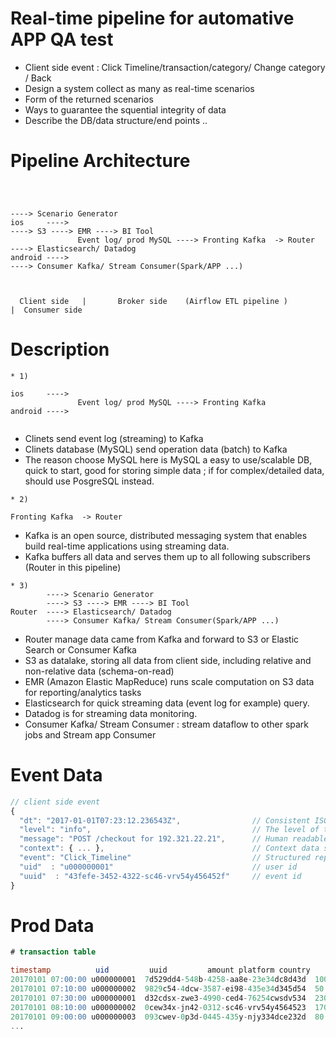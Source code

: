 # Real-time pipeline for automative APP QA test 

- Client side event : Click Timeline/transaction/category/ Change category / Back
- Design a system collect as many as real-time scenarios 
- Form of the returned scenarios
- Ways to guarantee the squential integrity of data 
- Describe the DB/data structure/end points ..

# Pipeline Architecture 

```


                                                                        ----> Scenario Generator 
ios 	---->                                                           ----> S3 ----> EMR ----> BI Tool 
               Event log/ prod MySQL ----> Fronting Kafka  -> Router	----> Elasticsearch/ Datadog 	 
android ---->                                                           ----> Consumer Kafka/ Stream Consumer(Spark/APP ...)



  Client side   |       Broker side    (Airflow ETL pipeline )          |  Consumer side 

```

# Description 

```
* 1) 
          
ios 	---->                                                         
               Event log/ prod MySQL ----> Fronting Kafka	 
android ----> 


```
* Clinets send event log (streaming) to Kafka 
* Clinets database (MySQL) send operation data (batch) to Kafka
* The reason choose MySQL here is MySQL a easy to use/scalable DB, quick to start, good for storing simple data ; if for complex/detailed data, should use PosgreSQL instead.


```
* 2) 
          
Fronting Kafka  -> Router

```
* Kafka is an open source, distributed messaging system that enables build real-time applications using streaming data. 
* Kafka buffers all data and serves them up to all following subscribers (Router in this pipeline)



```
* 3)    
        ----> Scenario Generator 
        ----> S3 ----> EMR ----> BI Tool
Router	----> Elasticsearch/ Datadog 	 
        ----> Consumer Kafka/ Stream Consumer(Spark/APP ...)

```

* Router manage data came from Kafka and forward to S3 or Elastic Search or Consumer Kafka
* S3 as datalake, storing all data from client side, including relative and non-relative data (schema-on-read)
* EMR (Amazon Elastic MapReduce) runs scale computation on S3 data for reporting/analytics tasks
* Elasticsearch for quick streaming data (event log for example) query. 
* Datadog is for streaming data monitoring.
* Consumer Kafka/ Stream Consumer : stream dataflow to other spark jobs and Stream app Consumer  





# Event Data  

```javascript
// client side event
{
  "dt": "2017-01-01T07:23:12.236543Z",                // Consistent ISO8601 dates with nanosecond precision
  "level": "info",                                    // The level of the log
  "message": "POST /checkout for 192.321.22.21",      // Human readable message
  "context": { ... },                                 // Context data shared across log line
  "event": "Click_Timeline"                           // Structured representation of this log event
  "uid"  : "u000000001"                               // user id 
  "uuid"  : "43fefe-3452-4322-sc46-vrv54y456452f"     // event id 
}

```

# Prod Data  

```sql 
# transaction table 

timestamp          uid         uuid         amount platform country 
20170101 07:00:00 u000000001  7d529dd4-548b-4258-aa8e-23e34dc8d43d  100 ios UK 
20170101 07:10:00 u000000002  9829c54-4dcw-3587-ei98-435e34d345d54  50 android US 
20170101 07:30:00 u000000001  d32cdsx-zwe3-4990-ced4-76254cwsdv534  230 android UK 
20170101 08:10:00 u000000002  0cew34x-jn42-0312-sc46-vrv54y4564523  170 ios US 
20170101 09:00:00 u000000003  093cwev-0p3d-0445-435y-njy334dce232d  80 ios UK 
...


```








